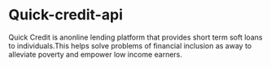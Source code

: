 # Quick-credit-api
Quick Credit is anonline lending platform that provides short term soft loans to individuals.This helps solve problems of financial inclusion as away to alleviate poverty and empower low income earners. 

